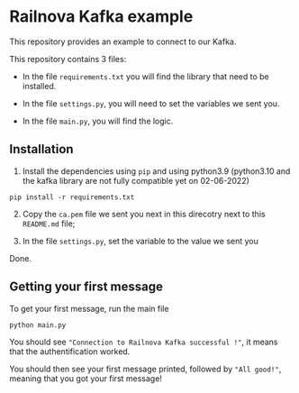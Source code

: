 # Railnova Kafka example
This repository provides an example to connect to our Kafka.

This repository contains 3 files:

- In the file `requirements.txt` you will find the library that need to be installed.

- In the file `settings.py`, you will need to set the variables we sent you.

- In the file `main.py`, you will find the logic.


## Installation

1. Install the dependencies using `pip` and using python3.9 (python3.10 and the kafka library are not fully compatible yet on 02-06-2022)

`pip install -r requirements.txt`

2. Copy the `ca.pem` file we sent you next in this direcotry next to this `README.md` file;

3. In the file `settings.py`, set the variable to the value we sent you

Done.

## Getting your first message

To get your first message, run the main file

`python main.py`

You should see `"Connection to Railnova Kafka successful !"`, it means that the authentification worked.

You should then see your first message printed, followed by `"All good!"`, meaning that you got your first message!
